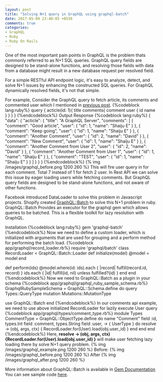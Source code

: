 ```yaml
---
layout: post
title: "Solving N+1 query in GraphQL using graphql-batch"
date: 2017-05-09 23:40:03 +0530
comments: true
categories:
- GraphQL
- Ruby
- Ruby On Rails
---
```



<div class='post'>
  <div dir="ltr" style="text-align: left;" trbidi="on">
    <p>One of the most important pain points in GraphQL is the problem thats commonly referred to as N+1 SQL queries. GraphQL query fields are designed to be stand-alone functions, and resolving those fields with data from a database might result in a new database request per resolved field.</p>
    <p>For a simple RESTful API endpoint logic, it's easy to analyze, detect, and solve N+1 issues by enhancing the constructed SQL queries. For GraphQL dynamically resolved fields, it's not that simple.</p>
    For example, Consider the GraphQL query to fetch article, its comments and commented user which I mentioned in <a href="https://tech.eshaiju.com/blog/2017/05/08/graphql-server-nested-query-implemenation-example-in-ruby-on-rails/">previous post</a>.
    {%codeblock lang:ruby%}
query {
  acticle(id: 1){
    title
    comments{
      comment
      user {
        id
        name
      }
    }
  }
}
{%endcodeblock%}
Output Response
{%codeblock lang:ruby%}
{
  "data": {
    "acticle": {
      "title": "A GraphQL Server",
      "comments": [
        {
          "comment": "Good article",
          "user": {
            "id": 1,
            "name": "Shaiju E"
          }
        },
        {
          "comment": "Keep going",
          "user": {
            "id": 1,
            "name": "Shaiju E"
          }
        },
        {
          "comment": "Another Comment",
          "user": {
            "id": 2,
            "name": "David"
          }
        },
        {
          "comment": "New Comment",
          "user": {
            "id": 1,
            "name": "Shaiju E"
          }
        },
        {
          "comment": "Another Comment from User 2",
          "user": {
            "id": 2,
            "name": "David"
          }
        },
        {
          "comment": "Another Comment from User 1",
          "user": {
            "id": 1,
            "name": "Shaiju E"
          }
        },
        {
          "comment": "TEST",
          "user": {
            "id": 1,
            "name": "Shaiju E"
          }
        }
      ]
    }
  }
}
{%endcodeblock%}
{% img /images/graphql_before.png 1200 260  %}
This will fire user query in for each comment. Total 7 instead of 1 for fetch 2 user. In Rest API we can solve this issue by eager loading users while fetching comments. But GraphQL query fields are designed to be stand-alone functions, and not aware of other functions.
<p>Facebook introduced DataLoader to solve this problem in Javascript projects. Shopify created <a href='https://github.com/Shopify/graphql-batch' >GraphQL::Batch</a> to solve this N+1 problem in ruby.<br />GraphQL::Batch Provides an executor for the graphql gem which allows queries to be batched. This is a flexible toolkit for lazy resolution with GraphQL.</p>
Installation
{%codeblock lang:ruby%}
gem 'graphql-batch'
{%endcodeblock%}
Now we need to define a custom loader, which is initialized with arguments that are used for grouping and a perform method for performing the batch load.
{%codeblock app/graphql/record_loader.rb%}
require 'graphql/batch'
class RecordLoader < GraphQL::Batch::Loader
  def initialize(model)
    @model = model
  end

  def perform(ids)
    @model.where(id: ids).each { |record| fulfill(record.id, record) }
    ids.each { |id| fulfill(id, nil) unless fulfilled?(id) }
  end
end
{%endcodeblock%}
Now we need to GraphQL::Batch as a plugin in your schema
{%codeblock app/graphql/graphql_ruby_sample_schema.rb%}
GraphqlRubySampleSchema = GraphQL::Schema.define do
  query Types::QueryType
  mutation Mutations::MutationType

  use GraphQL::Batch
end
{%endcodeblock%}
In our comments api example, we need to use above initialized RecordLoader for lazily execute User query
{%codeblock app/graphql/types/comment_type.rb%}
module Types
  CommentType = GraphQL::ObjectType.define do
    name "Comment"
    field :id, types.Int
    field :comment, types.String
    field :user, -> { UserType } do
      resolve -> (obj, args, ctx) {
        RecordLoader.for(User).load(obj.user_id)
      }
    end
  end
end
{%endcodeblock%}
Here,  <strong>resolve -&gt; (obj, args, ctx) {RecordLoader.for(User).load(obj.user_id) }</strong> will make user fetching lazy loading there by solve N+1 query problem.
{% img /images/graphql_example.png 1200 260  %}
Before:
{% img /images/graphql_before.png 1200 260  %}
After
{% img /images/graphql_after.png 1200 260  %}
<p>More information about GraphQL::Batch is available in <a href='https://github.com/Shopify/graphql-batch' >Gem Documentation</a><br/>
You can see sample code <a href="https://github.com/eshaiju/graphql-ruby-sample">here</a>.</p>
  </div>
</div>
